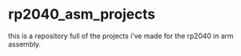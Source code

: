 # rp2040_asm_projects
this is a repository full of the projects i've made for the rp2040 in arm assembly. 
